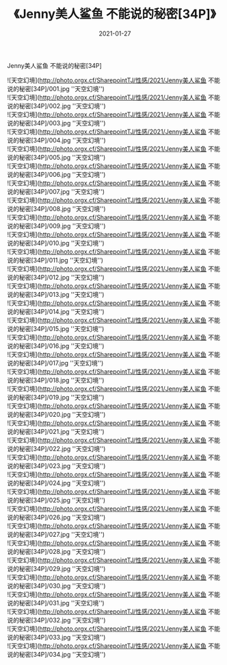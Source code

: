 ﻿---
layout: post
title:  《Jenny美人鲨鱼 不能说的秘密[34P]》
date:   2021-01-27
img: http://photo.orgx.cf/SharepointTJ/性感/2021/Jenny美人鲨鱼 不能说的秘密[34P]/000.jpg
categories: [美女, 性感, 泳衣]
---

Jenny美人鲨鱼 不能说的秘密[34P]



![天空幻境](http://photo.orgx.cf/SharepointTJ/性感/2021/Jenny美人鲨鱼 不能说的秘密[34P]/001.jpg ''天空幻境'') <br>
![天空幻境](http://photo.orgx.cf/SharepointTJ/性感/2021/Jenny美人鲨鱼 不能说的秘密[34P]/002.jpg ''天空幻境'') <br>
![天空幻境](http://photo.orgx.cf/SharepointTJ/性感/2021/Jenny美人鲨鱼 不能说的秘密[34P]/003.jpg ''天空幻境'') <br>
![天空幻境](http://photo.orgx.cf/SharepointTJ/性感/2021/Jenny美人鲨鱼 不能说的秘密[34P]/004.jpg ''天空幻境'') <br>
![天空幻境](http://photo.orgx.cf/SharepointTJ/性感/2021/Jenny美人鲨鱼 不能说的秘密[34P]/005.jpg ''天空幻境'') <br>
![天空幻境](http://photo.orgx.cf/SharepointTJ/性感/2021/Jenny美人鲨鱼 不能说的秘密[34P]/006.jpg ''天空幻境'') <br>
![天空幻境](http://photo.orgx.cf/SharepointTJ/性感/2021/Jenny美人鲨鱼 不能说的秘密[34P]/007.jpg ''天空幻境'') <br>
![天空幻境](http://photo.orgx.cf/SharepointTJ/性感/2021/Jenny美人鲨鱼 不能说的秘密[34P]/008.jpg ''天空幻境'') <br>
![天空幻境](http://photo.orgx.cf/SharepointTJ/性感/2021/Jenny美人鲨鱼 不能说的秘密[34P]/009.jpg ''天空幻境'') <br>
![天空幻境](http://photo.orgx.cf/SharepointTJ/性感/2021/Jenny美人鲨鱼 不能说的秘密[34P]/010.jpg ''天空幻境'') <br>
![天空幻境](http://photo.orgx.cf/SharepointTJ/性感/2021/Jenny美人鲨鱼 不能说的秘密[34P]/011.jpg ''天空幻境'') <br>
![天空幻境](http://photo.orgx.cf/SharepointTJ/性感/2021/Jenny美人鲨鱼 不能说的秘密[34P]/012.jpg ''天空幻境'') <br>
![天空幻境](http://photo.orgx.cf/SharepointTJ/性感/2021/Jenny美人鲨鱼 不能说的秘密[34P]/013.jpg ''天空幻境'') <br>
![天空幻境](http://photo.orgx.cf/SharepointTJ/性感/2021/Jenny美人鲨鱼 不能说的秘密[34P]/014.jpg ''天空幻境'') <br>
![天空幻境](http://photo.orgx.cf/SharepointTJ/性感/2021/Jenny美人鲨鱼 不能说的秘密[34P]/015.jpg ''天空幻境'') <br>
![天空幻境](http://photo.orgx.cf/SharepointTJ/性感/2021/Jenny美人鲨鱼 不能说的秘密[34P]/016.jpg ''天空幻境'') <br>
![天空幻境](http://photo.orgx.cf/SharepointTJ/性感/2021/Jenny美人鲨鱼 不能说的秘密[34P]/017.jpg ''天空幻境'') <br>
![天空幻境](http://photo.orgx.cf/SharepointTJ/性感/2021/Jenny美人鲨鱼 不能说的秘密[34P]/018.jpg ''天空幻境'') <br>
![天空幻境](http://photo.orgx.cf/SharepointTJ/性感/2021/Jenny美人鲨鱼 不能说的秘密[34P]/019.jpg ''天空幻境'') <br>
![天空幻境](http://photo.orgx.cf/SharepointTJ/性感/2021/Jenny美人鲨鱼 不能说的秘密[34P]/020.jpg ''天空幻境'') <br>
![天空幻境](http://photo.orgx.cf/SharepointTJ/性感/2021/Jenny美人鲨鱼 不能说的秘密[34P]/021.jpg ''天空幻境'') <br>
![天空幻境](http://photo.orgx.cf/SharepointTJ/性感/2021/Jenny美人鲨鱼 不能说的秘密[34P]/022.jpg ''天空幻境'') <br>
![天空幻境](http://photo.orgx.cf/SharepointTJ/性感/2021/Jenny美人鲨鱼 不能说的秘密[34P]/023.jpg ''天空幻境'') <br>
![天空幻境](http://photo.orgx.cf/SharepointTJ/性感/2021/Jenny美人鲨鱼 不能说的秘密[34P]/024.jpg ''天空幻境'') <br>
![天空幻境](http://photo.orgx.cf/SharepointTJ/性感/2021/Jenny美人鲨鱼 不能说的秘密[34P]/025.jpg ''天空幻境'') <br>
![天空幻境](http://photo.orgx.cf/SharepointTJ/性感/2021/Jenny美人鲨鱼 不能说的秘密[34P]/026.jpg ''天空幻境'') <br>
![天空幻境](http://photo.orgx.cf/SharepointTJ/性感/2021/Jenny美人鲨鱼 不能说的秘密[34P]/027.jpg ''天空幻境'') <br>
![天空幻境](http://photo.orgx.cf/SharepointTJ/性感/2021/Jenny美人鲨鱼 不能说的秘密[34P]/028.jpg ''天空幻境'') <br>
![天空幻境](http://photo.orgx.cf/SharepointTJ/性感/2021/Jenny美人鲨鱼 不能说的秘密[34P]/029.jpg ''天空幻境'') <br>
![天空幻境](http://photo.orgx.cf/SharepointTJ/性感/2021/Jenny美人鲨鱼 不能说的秘密[34P]/030.jpg ''天空幻境'') <br>
![天空幻境](http://photo.orgx.cf/SharepointTJ/性感/2021/Jenny美人鲨鱼 不能说的秘密[34P]/031.jpg ''天空幻境'') <br>
![天空幻境](http://photo.orgx.cf/SharepointTJ/性感/2021/Jenny美人鲨鱼 不能说的秘密[34P]/032.jpg ''天空幻境'') <br>
![天空幻境](http://photo.orgx.cf/SharepointTJ/性感/2021/Jenny美人鲨鱼 不能说的秘密[34P]/033.jpg ''天空幻境'') <br>
![天空幻境](http://photo.orgx.cf/SharepointTJ/性感/2021/Jenny美人鲨鱼 不能说的秘密[34P]/034.jpg ''天空幻境'') <br>